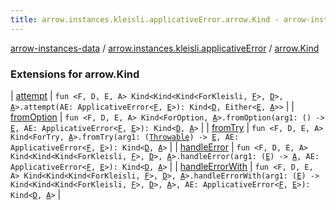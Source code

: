 ```yaml
---
title: arrow.instances.kleisli.applicativeError.arrow.Kind - arrow-instances-data
---
```


[arrow-instances-data](../../index.html) / [arrow.instances.kleisli.applicativeError](../index.html) / [arrow.Kind](./index.html)

### Extensions for arrow.Kind

| [attempt](attempt.html) | `fun <F, D, E, A> Kind<Kind<Kind<ForKleisli, `[`F`](attempt.html#F)`>, `[`D`](attempt.html#D)`>, `[`A`](attempt.html#A)`>.attempt(AE: ApplicativeError<`[`F`](attempt.html#F)`, `[`E`](attempt.html#E)`>): Kind<`[`D`](attempt.html#D)`, Either<`[`E`](attempt.html#E)`, `[`A`](attempt.html#A)`>>` |
| [fromOption](from-option.html) | `fun <F, D, E, A> Kind<ForOption, `[`A`](from-option.html#A)`>.fromOption(arg1: () -> `[`E`](from-option.html#E)`, AE: ApplicativeError<`[`F`](from-option.html#F)`, `[`E`](from-option.html#E)`>): Kind<`[`D`](from-option.html#D)`, `[`A`](from-option.html#A)`>` |
| [fromTry](from-try.html) | `fun <F, D, E, A> Kind<ForTry, `[`A`](from-try.html#A)`>.fromTry(arg1: (`[`Throwable`](https://kotlinlang.org/api/latest/jvm/stdlib/kotlin/-throwable/index.html)`) -> `[`E`](from-try.html#E)`, AE: ApplicativeError<`[`F`](from-try.html#F)`, `[`E`](from-try.html#E)`>): Kind<`[`D`](from-try.html#D)`, `[`A`](from-try.html#A)`>` |
| [handleError](handle-error.html) | `fun <F, D, E, A> Kind<Kind<Kind<ForKleisli, `[`F`](handle-error.html#F)`>, `[`D`](handle-error.html#D)`>, `[`A`](handle-error.html#A)`>.handleError(arg1: (`[`E`](handle-error.html#E)`) -> `[`A`](handle-error.html#A)`, AE: ApplicativeError<`[`F`](handle-error.html#F)`, `[`E`](handle-error.html#E)`>): Kind<`[`D`](handle-error.html#D)`, `[`A`](handle-error.html#A)`>` |
| [handleErrorWith](handle-error-with.html) | `fun <F, D, E, A> Kind<Kind<Kind<ForKleisli, `[`F`](handle-error-with.html#F)`>, `[`D`](handle-error-with.html#D)`>, `[`A`](handle-error-with.html#A)`>.handleErrorWith(arg1: (`[`E`](handle-error-with.html#E)`) -> Kind<Kind<Kind<ForKleisli, `[`F`](handle-error-with.html#F)`>, `[`D`](handle-error-with.html#D)`>, `[`A`](handle-error-with.html#A)`>, AE: ApplicativeError<`[`F`](handle-error-with.html#F)`, `[`E`](handle-error-with.html#E)`>): Kind<`[`D`](handle-error-with.html#D)`, `[`A`](handle-error-with.html#A)`>` |

